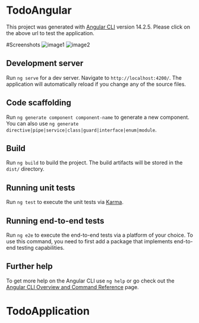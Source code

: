 # TodoAngular

This project was generated with [Angular CLI](https://github.com/angular/angular-cli) version 14.2.5.
Please click on the above url to test the application.


#Screenshots
![image1](https://user-images.githubusercontent.com/17925504/209992703-66dd5ce9-9e40-4a65-a3e2-c48c5e670218.png)
![image2](https://user-images.githubusercontent.com/17925504/209992711-5dcad84b-12ed-4215-b7eb-195f7084dad5.png)

## Development server

Run `ng serve` for a dev server. Navigate to `http://localhost:4200/`. The application will automatically reload if you change any of the source files.

## Code scaffolding

Run `ng generate component component-name` to generate a new component. You can also use `ng generate directive|pipe|service|class|guard|interface|enum|module`.

## Build

Run `ng build` to build the project. The build artifacts will be stored in the `dist/` directory.

## Running unit tests

Run `ng test` to execute the unit tests via [Karma](https://karma-runner.github.io).

## Running end-to-end tests

Run `ng e2e` to execute the end-to-end tests via a platform of your choice. To use this command, you need to first add a package that implements end-to-end testing capabilities.

## Further help

To get more help on the Angular CLI use `ng help` or go check out the [Angular CLI Overview and Command Reference](https://angular.io/cli) page.
# TodoApplication

